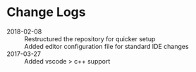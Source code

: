 # Change Logs

<dl>
	<dt>2018-02-08</dt>
  	<dd>Restructured the repository for quicker setup</dd>
   <dd>Added editor configuration file for standard IDE changes</dd>
	<dt>2017-03-27</dt>
  	<dd>Added vscode > c++ support</dd>
</dl>
